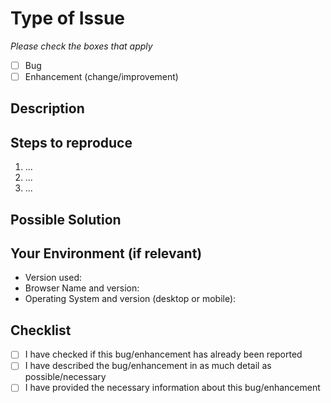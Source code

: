 <!--- Your issue may already be reported!
Please look over existing issues before creating one to prevent duplicates. -->

<!--- For more information, see our [CONTRIBUTING](CONTRIBUTING.md) guideline. -->

# Type of Issue

_Please check the boxes that apply_

- [ ] Bug
- [ ] Enhancement (change/improvement)

## Description

<!--- If describing a bug, tell us what happens instead of the expected behavior. -->
<!--- What were you doing when it happened? -->
<!--- If suggesting an enhancement, explain the difference from current behavior -->

## Steps to reproduce

<!--- Provide a link to a live example, or a set of steps to -->
<!--- reproduce this bug. Include code/screenshots/links if relevant -->

1. ...
2. ...
3. ...

## Possible Solution

<!--- Not obligatory, but suggest a fix/reason for the bug, -->
<!--- or ideas how to implement the addition or change -->

## Your Environment (if relevant)

<!--- Include as many relevant details about the environment you experienced the bug in -->

- Version used:
- Browser Name and version:
- Operating System and version (desktop or mobile):

## Checklist

- [ ] I have checked if this bug/enhancement has already been reported
- [ ] I have described the bug/enhancement in as much detail as possible/necessary
- [ ] I have provided the necessary information about this bug/enhancement